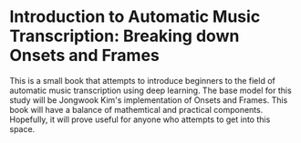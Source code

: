 # Introduction to Automatic Music Transcription: Breaking down Onsets and Frames
This is a small book that attempts to introduce beginners to the field of automatic music transcription using deep learning. The base model for this study will be Jongwook Kim's implementation of Onsets and Frames. This book will have a balance of mathemtical and practical components. Hopefully, it will prove useful for anyone who attempts to get into this space.

```{tableofcontents}
```
